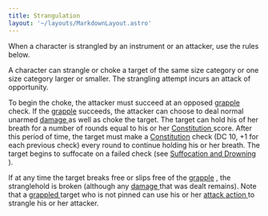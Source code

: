 ```yaml
---
title: Strangulation
layout: '~/layouts/MarkdownLayout.astro'
---
```

When a character is strangled by an instrument or an attacker, use the rules
below.

A character can strangle or choke a target of the same size category or one
size category larger or smaller. The strangling attempt incurs an attack of
opportunity.

To begin the choke, the attacker must succeed at an opposed [ grapple](/modern.d20.srd/combat/grapple) check. If the [ grapple](/modern.d20.srd/combat/grapple) succeeds, the attacker can choose to deal
normal unarmed [ damage ](/modern.d20.srd/combat/damage) as well as choke the
target. The target can hold his of her breath for a number of rounds equal to
his or her [ Constitution ](/modern.d20.srd/basics/ability.scores) score.
After this period of time, the target must make a [ Constitution](/modern.d20.srd/basics/ability.scores) check (DC 10, +1 for each previous
check) every round to continue holding his or her breath. The target begins to
suffocate on a failed check (see [ Suffocation and Drowning](/modern.d20.srd/environment.hazards/suffocation.drowning) ).

If at any time the target breaks free or slips free of the [ grapple](/modern.d20.srd/combat/grapple) , the stranglehold is broken (although any [damage ](/modern.d20.srd/combat/damage) that was dealt remains). Note that a [grappled ](/modern.d20.srd/combat/grapple) target who is not pinned can use
his or her [ attack action ](/modern.d20.srd/combat/attack.actions) to
strangle his or her attacker.

